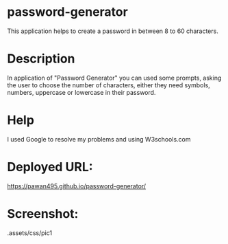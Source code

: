 # password-generator
 This application helps to create a password in between 8 to 60 characters.

 # Description
 In application of "Password Generator" you can used some prompts, asking the user to choose the number of characters, either they need symbols, numbers, uppercase or lowercase in their password.

 # Help
 I used Google to resolve my problems and using W3schools.com

 # Deployed URL:
https://pawan495.github.io/password-generator/

 # Screenshot: 
 .assets/css/pic1
